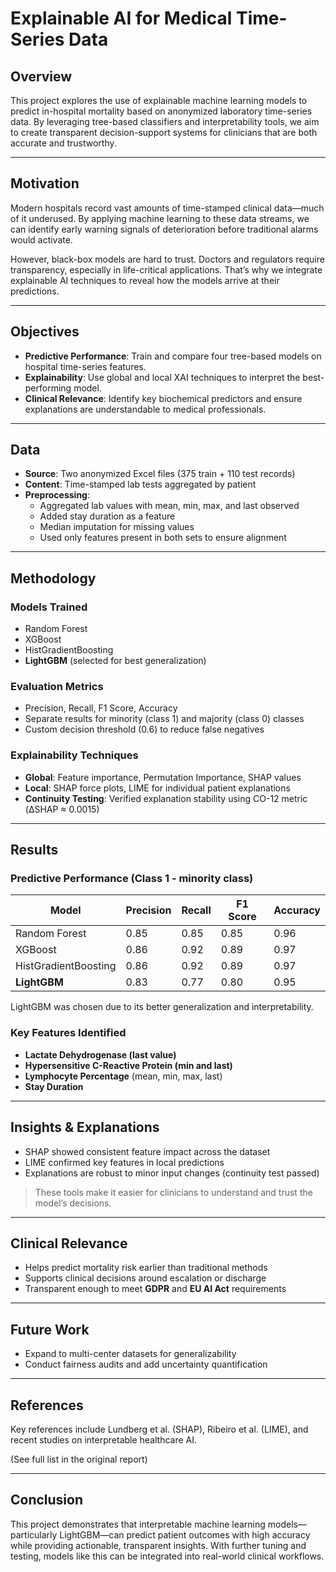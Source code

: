 # Explainable AI for Medical Time-Series Data

## Overview

This project explores the use of explainable machine learning models to predict in-hospital mortality based on anonymized laboratory time-series data. By leveraging tree-based classifiers and interpretability tools, we aim to create transparent decision-support systems for clinicians that are both accurate and trustworthy.

---

## Motivation

Modern hospitals record vast amounts of time-stamped clinical data—much of it underused. By applying machine learning to these data streams, we can identify early warning signals of deterioration before traditional alarms would activate.

However, black-box models are hard to trust. Doctors and regulators require transparency, especially in life-critical applications. That’s why we integrate explainable AI techniques to reveal how the models arrive at their predictions.

---

## Objectives

- **Predictive Performance**: Train and compare four tree-based models on hospital time-series features.
- **Explainability**: Use global and local XAI techniques to interpret the best-performing model.
- **Clinical Relevance**: Identify key biochemical predictors and ensure explanations are understandable to medical professionals.

---

## Data

- **Source**: Two anonymized Excel files (375 train + 110 test records)
- **Content**: Time-stamped lab tests aggregated by patient
- **Preprocessing**:
  - Aggregated lab values with mean, min, max, and last observed
  - Added stay duration as a feature
  - Median imputation for missing values
  - Used only features present in both sets to ensure alignment

---

## Methodology

### Models Trained
- Random Forest  
- XGBoost  
- HistGradientBoosting  
- **LightGBM** (selected for best generalization)

### Evaluation Metrics
- Precision, Recall, F1 Score, Accuracy
- Separate results for minority (class 1) and majority (class 0) classes
- Custom decision threshold (0.6) to reduce false negatives

### Explainability Techniques
- **Global**: Feature importance, Permutation Importance, SHAP values
- **Local**: SHAP force plots, LIME for individual patient explanations
- **Continuity Testing**: Verified explanation stability using CO-12 metric (ΔSHAP ≈ 0.0015)

---

## Results

### Predictive Performance (Class 1 - minority class)

| Model                  | Precision | Recall | F1 Score | Accuracy |
|-----------------------|-----------|--------|----------|----------|
| Random Forest          | 0.85      | 0.85   | 0.85     | 0.96     |
| XGBoost                | 0.86      | 0.92   | 0.89     | 0.97     |
| HistGradientBoosting   | 0.86      | 0.92   | 0.89     | 0.97     |
| **LightGBM**           | 0.83      | 0.77   | 0.80     | 0.95     |

LightGBM was chosen due to its better generalization and interpretability.

### Key Features Identified
- **Lactate Dehydrogenase (last value)**
- **Hypersensitive C-Reactive Protein (min and last)**
- **Lymphocyte Percentage** (mean, min, max, last)
- **Stay Duration**

---

## Insights & Explanations

- SHAP showed consistent feature impact across the dataset
- LIME confirmed key features in local predictions
- Explanations are robust to minor input changes (continuity test passed)

> These tools make it easier for clinicians to understand and trust the model’s decisions.

---

## Clinical Relevance

- Helps predict mortality risk earlier than traditional methods
- Supports clinical decisions around escalation or discharge
- Transparent enough to meet **GDPR** and **EU AI Act** requirements

---

## Future Work
- Expand to multi-center datasets for generalizability
- Conduct fairness audits and add uncertainty quantification

---

## References

Key references include Lundberg et al. (SHAP), Ribeiro et al. (LIME), and recent studies on interpretable healthcare AI.

(See full list in the original report)

---

## Conclusion

This project demonstrates that interpretable machine learning models—particularly LightGBM—can predict patient outcomes with high accuracy while providing actionable, transparent insights. With further tuning and testing, models like this can be integrated into real-world clinical workflows.

